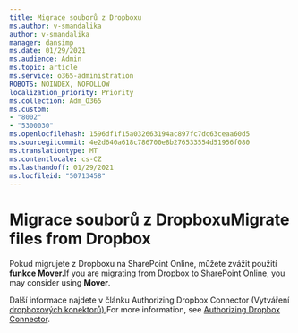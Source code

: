 ```yaml
---
title: Migrace souborů z Dropboxu
ms.author: v-smandalika
author: v-smandalika
manager: dansimp
ms.date: 01/29/2021
ms.audience: Admin
ms.topic: article
ms.service: o365-administration
ROBOTS: NOINDEX, NOFOLLOW
localization_priority: Priority
ms.collection: Adm_O365
ms.custom:
- "8002"
- "5300030"
ms.openlocfilehash: 1596df1f15a032663194ac897fc7dc63ceaa60d5
ms.sourcegitcommit: 4e2d640a618c786700e8b276533554d51956f080
ms.translationtype: MT
ms.contentlocale: cs-CZ
ms.lasthandoff: 01/29/2021
ms.locfileid: "50713458"
---
```

# <a name="migrate-files-from-dropbox"></a><span data-ttu-id="b9a75-102">Migrace souborů z Dropboxu</span><span class="sxs-lookup"><span data-stu-id="b9a75-102">Migrate files from Dropbox</span></span>

<span data-ttu-id="b9a75-103">Pokud migrujete z Dropboxu na SharePoint Online, můžete zvážit použití **funkce Mover.**</span><span class="sxs-lookup"><span data-stu-id="b9a75-103">If you are migrating from Dropbox to SharePoint Online, you may consider using **Mover**.</span></span>

<span data-ttu-id="b9a75-104">Další informace najdete v článku Authorizing Dropbox Connector (Vytváření [dropboxových konektorů).](https://docs.microsoft.com/sharepointmigration/mover-dropbox)</span><span class="sxs-lookup"><span data-stu-id="b9a75-104">For more information, see [Authorizing Dropbox Connector](https://docs.microsoft.com/sharepointmigration/mover-dropbox).</span></span>

